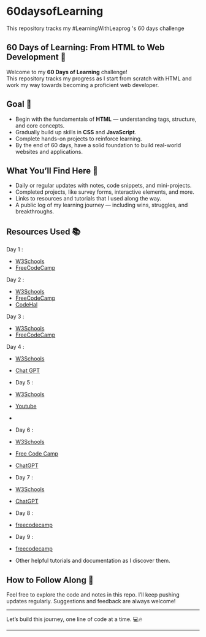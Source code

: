  # 60daysofLearning
This repository tracks my #LearningWithLeaprog 's 60 days challenge 
## 60 Days of Learning: From HTML to Web Development 🚀

Welcome to my **60 Days of Learning** challenge!  
This repository tracks my progress as I start from scratch with HTML and work my way towards becoming a proficient web developer.

## Goal 🎯

- Begin with the fundamentals of **HTML** — understanding tags, structure, and core concepts.
- Gradually build up skills in **CSS** and **JavaScript**.
- Complete hands-on projects to reinforce learning.
- By the end of 60 days, have a solid foundation to build real-world websites and applications.

## What You’ll Find Here 📂

- Daily or regular updates with notes, code snippets, and mini-projects.
- Completed projects, like survey forms, interactive elements, and more.
- Links to resources and tutorials that I used along the way.
- A public log of my learning journey — including wins, struggles, and breakthroughs.

## Resources Used 📚
 Day 1 : 
- [W3Schools](https://www.w3schools.com)
- [FreeCodeCamp](https://www.freecodecamp.org)


Day 2 :
- [W3Schools](https://www.w3schools.com)
- [FreeCodeCamp](https://www.freecodecamp.org)
- [CodeHal](https://youtu.be/hlwlM4a5rxg?si=hmMpiOQQolwUChcm)

Day 3 : 
- [W3Schools](https://www.w3schools.com)
- [FreeCodeCamp](https://www.freecodecamp.org)

Day 4 : 
- [W3Schools](https://www.w3schools.com)
- [Chat GPT](https://openai.com/)

- Day 5 : 
- [W3Schools](https://www.w3schools.com)
- [Youtube](https://youtu.be/9cmy6AK3IBA?si=w6cWGiH23HFAiw4S)
- 
- Day 6 : 
- [W3Schools](https://www.w3schools.com)
- [Free Code Camp](freecodecamp.org)
- [ChatGPT](openai.com)

-  Day 7 : 
- [W3Schools](https://www.w3schools.com)
- [ChatGPT](openai.com)

-  Day 8 : 
- [freecodecamp](freecodecamp.com)
  
-  Day 9 : 
- [freecodecamp](freecodecamp.com)

  
  
  


 
- Other helpful tutorials and documentation as I discover them.

## How to Follow Along 👀

Feel free to explore the code and notes in this repo. I’ll keep pushing updates regularly. Suggestions and feedback are always welcome!

---

Let’s build this journey, one line of code at a time. 💻🔥

---

